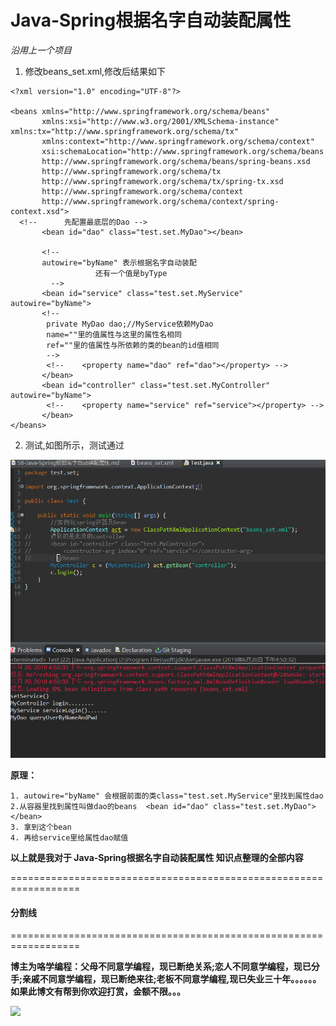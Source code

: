 # Java-Spring根据名字自动装配属性

*沿用上一个项目*

1. 修改beans_set.xml,修改后结果如下

```
<?xml version="1.0" encoding="UTF-8"?>

<beans xmlns="http://www.springframework.org/schema/beans"
       xmlns:xsi="http://www.w3.org/2001/XMLSchema-instance" xmlns:tx="http://www.springframework.org/schema/tx"
       xmlns:context="http://www.springframework.org/schema/context"
       xsi:schemaLocation="http://www.springframework.org/schema/beans 
       http://www.springframework.org/schema/beans/spring-beans.xsd 
       http://www.springframework.org/schema/tx 
       http://www.springframework.org/schema/tx/spring-tx.xsd 
       http://www.springframework.org/schema/context 
       http://www.springframework.org/schema/context/spring-context.xsd">
  <!--      先配置最底层的Dao -->
       <bean id="dao" class="test.set.MyDao"></bean>
       
       <!--
       autowire="byName" 表示根据名字自动装配
                   还有一个值是byType
         -->
       <bean id="service" class="test.set.MyService" autowire="byName">
       <!-- 
       	private MyDao dao;//MyService依赖MyDao
       	name=""里的值属性与这里的属性名相同
       	ref=""里的值属性与所依赖的类的bean的id值相同
        -->
		<!-- 	<property name="dao" ref="dao"></property> -->
       </bean>
       <bean id="controller" class="test.set.MyController" autowire="byName">
       	<!-- 	<property name="service" ref="service"></property> -->
       </bean>
</beans>
```
2. 测试,如图所示，测试通过

![](58-Images/1.png)


**原理：** 

```
1. autowire="byName" 会根据前面的类class="test.set.MyService"里找到属性dao 
2.从容器里找到属性叫做dao的beans  <bean id="dao" class="test.set.MyDao"></bean>
3. 拿到这个bean
4. 再给service里给属性dao赋值
```

**以上就是我对于 Java-Spring根据名字自动装配属性 知识点整理的全部内容**

==================================================================
#### 分割线
==================================================================

**博主为咯学编程：父母不同意学编程，现已断绝关系;恋人不同意学编程，现已分手;亲戚不同意学编程，现已断绝来往;老板不同意学编程,现已失业三十年。。。。。。如果此博文有帮到你欢迎打赏，金额不限。。。**

![](https://upload-images.jianshu.io/upload_images/5227364-0824589594f944c7.png?imageMogr2/auto-orient/strip%7CimageView2/2/w/1240)